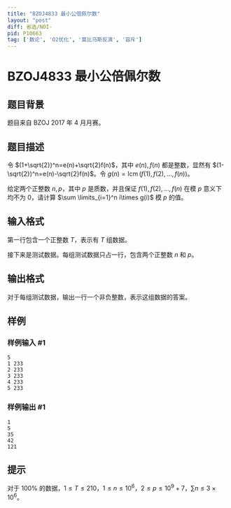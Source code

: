 ```yaml
---
title: "BZOJ4833 最小公倍佩尔数"
layout: "post"
diff: 省选/NOI-
pid: P10663
tag: ['数论', 'O2优化', '莫比乌斯反演', '容斥']
---
```

# BZOJ4833 最小公倍佩尔数
## 题目背景

题目来自 BZOJ 2017 年 4 月月赛。
## 题目描述

令 $(1+\sqrt{2})^n=e(n)+\sqrt{2}f(n)$，其中 $e(n),f(n)$ 都是整数，显然有 $(1-\sqrt{2})^n=e(n)-\sqrt{2}f(n)$。令 $g(n)=\operatorname{lcm}(f(1),f(2),\dots,f(n))$。

给定两个正整数 $n,p$，其中 $p$ 是质数，并且保证 $f(1),f(2),\dots,f(n)$ 在模 $p$ 意义下均不为 $0$，请计算 $\sum \limits_{i=1}^n i\times g(i)$ 模 $p$ 的值。
## 输入格式

第一行包含一个正整数 $T$，表示有 $T$ 组数据。

接下来是测试数据。每组测试数据只占一行，包含两个正整数 $n$ 和 $p$。
## 输出格式

对于每组测试数据，输出一行一个非负整数，表示这组数据的答案。
## 样例

### 样例输入 #1
```
5
1 233
2 233
3 233
4 233
5 233
```
### 样例输出 #1
```
1
5
35
42
121
```
## 提示

对于 $100\%$ 的数据，$1\leq T\leq 210$，$1\leq n\leq 10^6$，$2\leq p\leq 10^9+7$，$\sum n\leq 3\times 10^6$。
